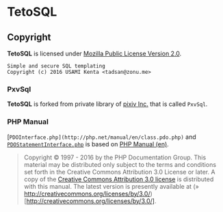 TetoSQL
=======

Copyright
---------

**TetoSQL** is licensed under [Mozilla Public License Version 2.0](https://www.mozilla.org/en-US/MPL/2.0/).

    Simple and secure SQL templating
    Copyright (c) 2016 USAMI Kenta <tadsan@zonu.me>

### PxvSql

**TetoSQL** is forked from private library of [pixiv Inc.](http://www.pixiv.co.jp/) that is called `PxvSql`.

### PHP Manual

[`PDOInterface.php](http://php.net/manual/en/class.pdo.php)` and [`PDOStatementInterface.php`](http://php.net/manual/en/class.pdostatement.php) is based on [PHP Manual (en)](http://php.net/manual/en/index.php).

> Copyright © 1997 - 2016 by the PHP Documentation Group. This material may be distributed only subject to the terms and conditions set forth in the Creative Commons Attribution 3.0 License or later. A copy of the [Creative Commons Attribution 3.0 license](http://php.net/manual/en/copyright.php) is distributed with this manual. The latest version is presently available at (» http://creativecommons.org/licenses/by/3.0/)[http://creativecommons.org/licenses/by/3.0/].
